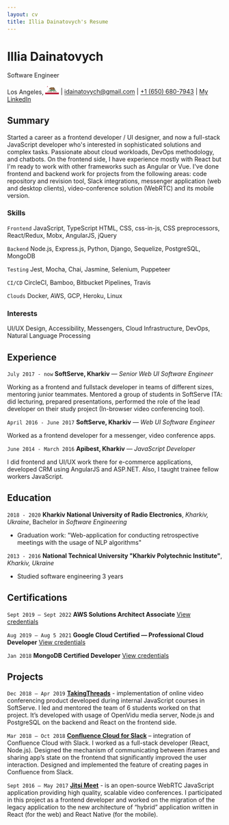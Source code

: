 ```yaml
---
layout: cv
title: Illia Dainatovych's Resume
---
```

# Illia Dainatovych
Software Engineer

<div id="webaddress">
<span class="city"> Los Angeles,&nbsp;<img src="./media/ca_flag.svg" width=32 /></span>
| <a href="mailto:idainatovych@gmail.com">idainatovych@gmail.com</a>
| <a href="tel:+1 (206) 445-0638">+1 (650) 680-7943</a>
| <a href="https://www.linkedin.com/in/illia-dainatovych/">My LinkedIn</a>
</div>



## Summary

Started a career as a frontend developer / UI designer, and now a full-stack JavaScript developer who's interested in sophisticated solutions and complex tasks. Passionate about cloud workloads, DevOps methodology, and chatbots. On the frontend side, I have experience mostly with React but I'm ready to work with other frameworks such as Angular or Vue. I've done frontend and backend work for projects from the following areas: code repository and revision tool, Slack integrations, messenger application (web and desktop clients), video-conference solution (WebRTC) and its mobile version.

### Skills

`Frontend`
JavaScript, TypeScript  HTML, CSS, css-in-js, CSS preprocessors, React/Redux, Mobx, AngularJS, jQuery

`Backend`
Node.js, Express.js, Python, Django, Sequelize, PostgreSQL, MongoDB

`Testing`
 Jest, Mocha, Chai, Jasmine, Selenium, Puppeteer 

`CI/CD`
CircleCI, Bamboo, Bitbucket Pipelines, Travis

`Clouds`
Docker, AWS, GCP, Heroku, Linux

### Interests
UI/UX Design, Accessibility, Messengers, Cloud Infrastructure, DevOps, Natural Language Processing

## Experience
`July 2017 - now`
__SoftServe, Kharkiv__ — _Senior Web UI Software Engineer_

Working as a frontend and fullstack developer in teams of different sizes, mentoring junior teammates. Mentored a group of students in SoftServe ITA: did lecturing, prepared presentations, performed the role of the lead developer on their study project (In-browser video conferencing tool).

`April 2016 - June 2017`
__SoftServe, Kharkiv__ — _Web UI Software Engineer_

Worked as a frontend developer for a messenger, video conference apps.

`June 2014 - March 2016`
__Apibest, Kharkiv__ — _JavaScript Developer_

I did frontend and UI/UX work there for e-commerce applications, developed CRM using AngularJS and ASP.NET. Also, I taught trainee fellow workers JavaScript.

## Education

`2018 - 2020`
__Kharkiv National University of Radio Electronics__, _Kharkiv, Ukraine_, Bachelor in _Software Engineering_
- Graduation work: "Web-application for conducting retrospective
meetings with the usage of NLP algorithms"


`2013 - 2016`
__National Technical University "Kharkiv Polytechnic Institute"__, _Kharkiv, Ukraine_
- Studied software engineering 3 years


## Certifications

`Sept 2019 — Sept 2022`
__AWS Solutions Architect Associate__
[View credentials](https://bit.ly/33Exglt)

`Aug 2019 — Aug 5 2021`
__Google Cloud Certified — Professional Cloud Developer__
[View credentials](https://bit.ly/326n6JU)

`Jan 2018`
__MongoDB Certified Developer__ [View credentials](https://bit.ly/2U8qBMX)

## Projects

`Dec 2018 – Apr 2019`
[__TakingThreads__](https://bitbucket.org/softservewebui1912/talking-thread-repo) -
implementation of online video conferencing product developed during internal JavaScript courses in SoftServe. I led and mentored the team of 6 students worked on that project. It’s developed with usage of OpenVidu media server, Node.js and PostgreSQL on the backend and React on the frontend side. 

`Mar 2018 – Oct 2018`
[__Confluence Cloud for Slack__](https://slack.com/apps/AC23SDS77-confluence-cloud) – integration of Confluence Cloud with Slack. I worked as a full-stack developer (React, Node.js). Designed the mechanism of communicating between iframes and sharing app’s state on the frontend that significantly improved the user interaction. Designed and implemented the feature of creating pages in Confluence from Slack.

`Sept 2016 – May 2017`
[__Jitsi Meet__](https://jitsi.org/jitsi-meet/)  - is an open-source WebRTC JavaScript application providing high quality, scalable video conferences. I participated in this project as a frontend developer and worked on the migration of the legacy application to the new architecture of “hybrid” application written in React (for the web) and React Native (for the mobile).